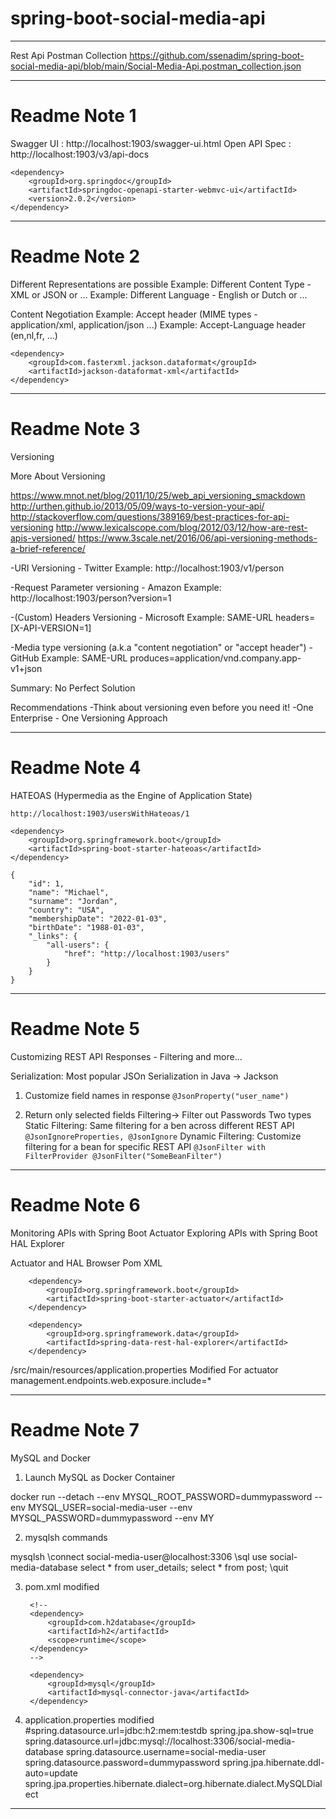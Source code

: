 # spring-boot-social-media-api
---
Rest Api Postman Collection 
https://github.com/ssenadim/spring-boot-social-media-api/blob/main/Social-Media-Api.postman_collection.json

---
# Readme Note 1
Swagger UI      : http://localhost:1903/swagger-ui.html
Open API Spec   : http://localhost:1903/v3/api-docs

    <dependency>
        <groupId>org.springdoc</groupId>
        <artifactId>springdoc-openapi-starter-webmvc-ui</artifactId>
        <version>2.0.2</version>
    </dependency>

---
# Readme Note 2
Different Representations are possible
Example: Different Content Type - XML or JSON or ...
Example: Different Language - English or Dutch or ...

Content Negotiation
Example: Accept header (MIME types - application/xml, application/json ...)
Example: Accept-Language header (en,nl,fr, ...)

    <dependency>
        <groupId>com.fasterxml.jackson.dataformat</groupId>
        <artifactId>jackson-dataformat-xml</artifactId>
    </dependency>

---

# Readme Note 3
Versioning

More About Versioning

https://www.mnot.net/blog/2011/10/25/web_api_versioning_smackdown
http://urthen.github.io/2013/05/09/ways-to-version-your-api/
http://stackoverflow.com/questions/389169/best-practices-for-api-versioning
http://www.lexicalscope.com/blog/2012/03/12/how-are-rest-apis-versioned/
https://www.3scale.net/2016/06/api-versioning-methods-a-brief-reference/

-URI Versioning - Twitter
Example: http://localhost:1903/v1/person

-Request Parameter versioning - Amazon
Example: http://localhost:1903/person?version=1

-(Custom) Headers Versioning - Microsoft
Example: SAME-URL headers=[X-API-VERSION=1]

-Media type versioning (a.k.a "content negotiation" or "accept header") - GitHub
Example: SAME-URL produces=application/vnd.company.app-v1+json

Summary: No Perfect Solution

Recommendations
-Think about versioning even before you need it!
-One Enterprise - One Versioning Approach

---

# Readme Note 4
HATEOAS (Hypermedia as the Engine of Application State)
    
    http://localhost:1903/usersWithHateoas/1

    <dependency>
        <groupId>org.springframework.boot</groupId>
        <artifactId>spring-boot-starter-hateoas</artifactId>
    </dependency>

    {
        "id": 1,
        "name": "Michael",
        "surname": "Jordan",
        "country": "USA",
        "membershipDate": "2022-01-03",
        "birthDate": "1988-01-03",
        "_links": {
            "all-users": {
                "href": "http://localhost:1903/users"
            }
        }
    }

---

# Readme Note 5
Customizing REST API Responses - Filtering and more...

Serialization: Most popular JSOn Serialization in Java -> Jackson

1. Customize field names in response
   `@JsonProperty("user_name")`

2. Return only selected fields
Filtering-> Filter out Passwords
Two types
Static Filtering: Same filtering for a ben across different REST API
    `@JsonIgnoreProperties, @JsonIgnore`
Dynamic Filtering: Customize filtering for a bean for specific REST API
    `@JsonFilter with FilterProvider @JsonFilter("SomeBeanFilter")`


---

# Readme Note 6
Monitoring APIs with Spring Boot Actuator
Exploring APIs with Spring Boot HAL Explorer

Actuator and HAL Browser Pom XML

        <dependency>
			<groupId>org.springframework.boot</groupId>
			<artifactId>spring-boot-starter-actuator</artifactId>
		</dependency>

		<dependency>
			<groupId>org.springframework.data</groupId>
			<artifactId>spring-data-rest-hal-explorer</artifactId>
		</dependency>

/src/main/resources/application.properties Modified
For actuator
management.endpoints.web.exposure.include=*

---

# Readme Note 7
MySQL and Docker 

1. Launch MySQL as Docker Container

docker run --detach --env MYSQL_ROOT_PASSWORD=dummypassword --env MYSQL_USER=social-media-user --env MYSQL_PASSWORD=dummypassword --env MY

2. mysqlsh commands

mysqlsh
\connect social-media-user@localhost:3306
\sql
use social-media-database
select * from user_details;
select * from post;
\quit

3. pom.xml modified

        <!-- 
		<dependency>
			<groupId>com.h2database</groupId>
			<artifactId>h2</artifactId>
			<scope>runtime</scope>
		</dependency>
		-->

		<dependency>
			<groupId>mysql</groupId>
			<artifactId>mysql-connector-java</artifactId>
		</dependency> 
4. application.properties modified
#spring.datasource.url=jdbc:h2:mem:testdb
spring.jpa.show-sql=true
spring.datasource.url=jdbc:mysql://localhost:3306/social-media-database
spring.datasource.username=social-media-user
spring.datasource.password=dummypassword
spring.jpa.hibernate.ddl-auto=update
spring.jpa.properties.hibernate.dialect=org.hibernate.dialect.MySQLDialect

---
